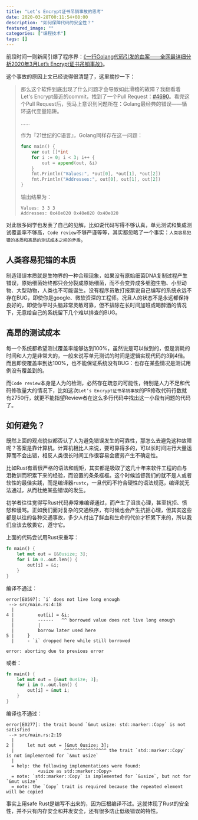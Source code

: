 ```yaml
---
title: "Let’s Encrypt证书吊销事故的思考"
date: 2020-03-28T00:11:54+08:00
description: "如何保障代码的安全性？"
featured_image: ""
categories: ["编程技术"]
tags: []
---
```


前段时间一则新闻引爆了程序界：[《一行Golang代码引发的血案——全网最详细分析2020年3月Let’s Encrypt证书吊销事故》](https://zhuanlan.zhihu.com/p/111639968)。

这个事故的原因上文已经说得很清楚了，这里摘抄一下：

> 那么这个软件到底出现了什么问题才会导致如此滑稽的故障？我翻看着Let's Encrypt最近的commit，找到了一个Pull Request：[#4690](https://github.com/letsencrypt/boulder/pull/4690/files)。看完这个Pull Request后，我马上意识到问题所在：Golang最经典的错误——循环迭代变量陷阱。
>
> ……
> 
> 作为『21世纪的C语言』，Golang同样存在这一问题：
> 
> ```go
> func main() {
>     var out []*int
>     for i := 0; i < 3; i++ {
>         out = append(out, &i)
>     }
>     fmt.Println("Values:", *out[0], *out[1], *out[2])
>     fmt.Println("Addresses:", out[0], out[1], out[2])
> }
> ```
> 输出结果为：
> ```
> Values: 3 3 3
> Addresses: 0x40e020 0x40e020 0x40e020
> ```

对此很多同学也发表了自己的见解，比如说代码写得不够认真，单元测试和集成测试覆盖率不够高，`Code review`不够严谨等等，其实都忽略了一个事实：`人类容易犯错的本质和高昂的测试成本之间的矛盾`。

## 人类容易犯错的本质

制造错误本质就是生物界的一种合理现象，如果没有原始细菌DNA复制过程产生错误，原始细菌始终都只会分裂成原始细菌，而不会变异成多细胞生物、小型动物、大型动物，人类也不可能诞生。没有程序员敢打报票说自己编写的系统永远不存在BUG，即使你是google、微软资深的工程师。况且人的状态不是永远都保持良好的，即使你平时头脑非常灵敏可靠，但不排除在长时间加班或喝醉酒的情况下，无意给自己的系统留下几个难以排查的BUG。

## 高昂的测试成本

每一个系统都希望测试覆盖率能够达到100%，虽然说是可以做到的，但是消耗的时间和人力是非常大的，一般来说写单元测试的时间是逻辑实现代码的3到4倍。而且即使覆盖率到达100%，也不能保证系统没有BUG：也存在某些情况是测试用例没有覆盖到的。

而`Code review`本身是人为的检测，必然存在疏忽的可能性，特别是人力不足和代码修改量大的情况下，比如这次`Let’s Encrypt证书吊销事故`的PR修改代码行数就有2750行，就更不能指望Review者在这么多行代码中找出这一小段有问题的代码了。

## 如何避免？

既然上面的观点貌似都否认了人为避免错误发生的可靠性，那怎么去避免这种故障呢？答案是靠计算机。计算机相比人来说，要可靠得多的，可以长时间进行大量运算而不会出错，相反人类很长时间工作很容易会疲劳产生不确定性。

比如Rust有着很严格的语法和规矩，其实都是吸取了这几十年来软件工程的血与泪教训而积累下来的经验，而设置的条条框框。这个时候监督我们的就不是人或者软性的最佳实践，而是编译器`rustc`，一旦代码不符合硬性的语法规范，编译就无法通过，从而杜绝某些错误的发生。

初学者往往觉得写Rust代码非常难编译通过，而产生了沮丧心理，甚至抗拒、愤怒和谩骂。正如我们面对复杂的交通秩序，有时候也会产生抗拒心理，但其实这些都是以往的各种交通事故，多少人付出了鲜血和生命的代价才积累下来的，所以我们应该去敬畏它，遵守它。

上面的代码尝试用Rust来重写：

```rust
fn main() {
    let mut out = [&0usize; 3];
    for i in 0..out.len() {
        out[i] = &i;
    }
}
```

编译不通过：

```
error[E0597]: `i` does not live long enough
 --> src/main.rs:4:18
  |
4 |         out[i] = &i;
  |         ------   ^^ borrowed value does not live long enough
  |         |
  |         borrow later used here
5 |     }
  |     - `i` dropped here while still borrowed

error: aborting due to previous error
```

或者：

```rust
fn main() {
    let mut out = [&mut 0usize; 3];
    for i in 0..out.len() {
        out[i] = &mut i;
    }
}
```

编译也不通过：

```
error[E0277]: the trait bound `&mut usize: std::marker::Copy` is not satisfied
 --> src/main.rs:2:19
  |
2 |     let mut out = [&mut 0usize; 3];
  |                   ^^^^^^^^^^^^^^^^ the trait `std::marker::Copy` is not implemented for `&mut usize`
  |
  = help: the following implementations were found:
            <usize as std::marker::Copy>
  = note: `std::marker::Copy` is implemented for `&usize`, but not for `&mut usize`
  = note: the `Copy` trait is required because the repeated element will be copied
```

事实上用safe Rust是编写不出来的，因为压根编译不过。这就体现了Rust的安全性，并不只有内存安全和并发安全，还有很多防止低级错误的特性。
